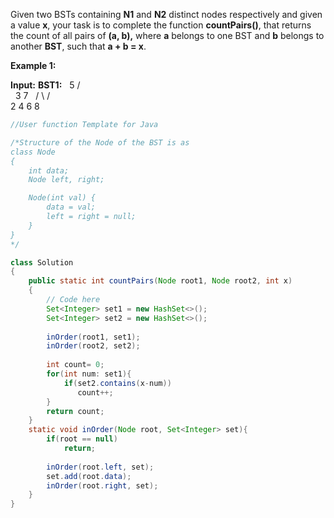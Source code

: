 Given two BSTs containing **N1** and **N2** distinct nodes respectively and given a value **x**, your task is to complete the function **countPairs()**, that returns the count of all pairs of **(a, b),** where **a** belongs to one BST and **b** belongs to another **BST**, such that **a + b = x**.

**Example 1:**

**Input:**
**BST1:**
       5
     /   \
    3     7
   / \   / \
  2   4 6   8
  
```java
//User function Template for Java

/*Structure of the Node of the BST is as
class Node
{
	int data;
	Node left, right;

	Node(int val) {
		data = val;
		left = right = null;
	}
}
*/

class Solution
{
	public static int countPairs(Node root1, Node root2, int x)
	{
		// Code here
		Set<Integer> set1 = new HashSet<>();
		Set<Integer> set2 = new HashSet<>();
		
		inOrder(root1, set1);
		inOrder(root2, set2);
		
		int count= 0;
		for(int num: set1){
		    if(set2.contains(x-num))
		       count++;
		}
		return count;
	}
	static void inOrder(Node root, Set<Integer> set){
	    if(root == null)
	        return;
	        
	    inOrder(root.left, set);
	    set.add(root.data);
	    inOrder(root.right, set);
	}
}
```